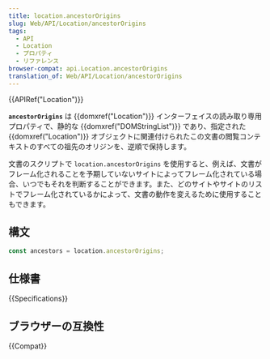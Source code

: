 ```yaml
---
title: location.ancestorOrigins
slug: Web/API/Location/ancestorOrigins
tags:
  - API
  - Location
  - プロパティ
  - リファレンス
browser-compat: api.Location.ancestorOrigins
translation_of: Web/API/Location/ancestorOrigins
---
```

{{APIRef("Location")}}

**`ancestorOrigins`** は {{domxref("Location")}} インターフェイスの読み取り専用プロパティで、静的な {{domxref("DOMStringList")}} であり、指定された {{domxref("Location")}} オブジェクトに関連付けられたこの文書の閲覧コンテキストのすべての祖先のオリジンを、逆順で保持します。

文書のスクリプトで `location.ancestorOrigins` を使用すると、例えば、文書がフレーム化されることを予期していないサイトによってフレーム化されている場合、いつでもそれを判断することができます。また、どのサイトやサイトのリストでフレーム化されているかによって、文書の動作を変えるために使用することもできます。

## 構文

```js
const ancestors = location.ancestorOrigins;
```

## 仕様書

{{Specifications}}

## ブラウザーの互換性

{{Compat}}

